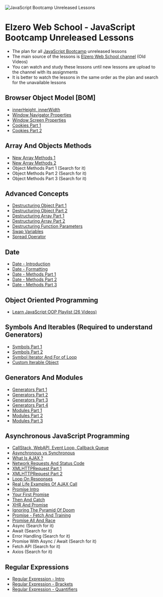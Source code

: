![JavaScript Bootcamp Unreleased Lessons](https://lh3.googleusercontent.com/X5M1YPpIxpKQS9rtlH5_VuoZz-5em-iT1OBcuiaHcApnTZubvij_-cyap6TCpdTc9zYn3lquANoqxhggPv7dv8mB7b0EBoYUa426QoDOgK6o0c0wthUGwmWEes1B0Nmcdedam3zq_A1Jqf4riUvnSfO-hnQXH369HxSFiLjbIGCs4LN05zarXD1MTipVBTWSpPqCGudN95Bw13sxIFu2foUW4CeV9RPQU4JO8batvs1aHJG83CYERUoqQW2gcxsyr-FkVJVm6797IHbXoTgsOXMJmIS1PAK_teaMP5SBbKea_VGpo4coawXYCJR-cfLERIKi0PN_KGJHRBhnvESpPUfuxH5Gnl0c63MnNq79plASMYGZVM7Bkixa7o7gqyjuBCpj9fmSEiRwSBWzc6dN3qw0Ukax8Q06xrqghsT9hSLXDlPoobjL_jjlTtJtkWFPXtbNXXRIF43z80k9etZzxi7QUQ-FDZ7BtCCGyuLcG2B_FrOPiwfRpem6Ki0rDbXgSjZIVwnn9W26nzZFiGFsIbhpODqrbO3xR6dU7wfbpeTjixk8Xz09J5EEcAsriZMtswM32cedp14E4hYvFlou62u6aMoeRgtWi6N0XCIKnkz9ziXPiOG-Z2llZ8rVj6GDyrrWXB1FaT-5wqUYwRRYB8uQwmiI3yp_U3JRZU9eWzdTJIJW94ki01pMXJibqGJ2QwvAUcXkmfbF8g6YpcTgIZ4=w970-h458-no?authuser=0)

# Elzero Web School - JavaScript Bootcamp Unreleased Lessons

- The plan for all [JavaScript Bootcamp](https://github.com/ElzeroWebSchool/JavaScript_Bootcamp) unreleased lessons
- The main source of the lessons is [Elzero Web School channel](https://www.youtube.com/c/ElzeroInfo) (Old Videos)
- You can watch and study these lessons until new lessons are upload to the channel with its assignments
- It is better to watch the lessons in the same order as the plan and search for the unavailable lessons

## Browser Object Model [BOM]
- [innerHeight, innerWidth](https://www.youtube.com/watch?v=O_dPowQjpC4)
- [Window Navigator Properties](https://www.youtube.com/watch?v=u8J90PsJIhA)
- [Window Screen Properties](https://www.youtube.com/watch?v=D8SVbXcPJv4)
- [Cookies Part 1](https://www.youtube.com/watch?v=Vni26KoBSL4)
- [Cookies Part 2](https://www.youtube.com/watch?v=xXuFQvjegrw)

## Array And Objects Methods
- [New Array Methods 1](https://www.youtube.com/watch?v=HZLBy8JjAjk)
- [New Array Methods 2](https://www.youtube.com/watch?v=5IjwYU92Hnc)
- Object Methods Part 1 (Search for it)
- Object Methods Part 2 (Search for it)
- Object Methods Part 3 (Search for it)
## Advanced Concepts
- [Destructuring Object Part 1](https://www.youtube.com/watch?v=K1dREWSo--E)
- [Destructuring Object Part 2](https://www.youtube.com/watch?v=JBgea2lLaq0)
- [Destructuring Array Part 1](https://www.youtube.com/watch?v=B2cICpp1oXY)
- [Destructuring Array Part 2](https://www.youtube.com/watch?v=pp2iZpM-Ijg)
- [Destructuring Function Parameters](https://www.youtube.com/watch?v=1Ii4ru5X09o)
- [Swap Variables](https://www.youtube.com/watch?v=XkbYgKrK5kU)
- [Spread Operator](https://www.youtube.com/watch?v=G5DoUC3pPa0)

## Date
- [Date - Introduction](https://www.youtube.com/watch?v=d2Ht2VErMUM)
- [Date - Formatting](https://www.youtube.com/watch?v=X-8D-R44FVY)
- [Date - Methods Part 1](https://www.youtube.com/watch?v=RD-UOqZSI50)
- [Date - Methods Part 2](https://www.youtube.com/watch?v=D2oQJXDMnS0)
- [Date - Methods Part 3](https://www.youtube.com/watch?v=oyaaLXEojxg)

## Object Oriented Programming
- [Learn JavaScript OOP Playlist (26 Videos)](https://www.youtube.com/playlist?list=PLDoPjvoNmBAzLyvrWPwMw6bbBlTwPxgLF)

## Symbols And Iterables (Required to understand Generators)
- [Symbols Part 1](https://www.youtube.com/watch?v=9GnvEv8NuDM)
- [Symbols Part 2](https://www.youtube.com/watch?v=6we4yfwKs2w)
- [Symbol Iterator And For of Loop](https://www.youtube.com/watch?v=JW2_9b6w494)
- [Custom Iterable Object](https://www.youtube.com/watch?v=GrgmnODN_Nc)

## Generators And Modules
- [Generators Part 1](https://www.youtube.com/watch?v=vS1rhGoRcCQ)
- [Generators Part 2](https://www.youtube.com/watch?v=IvTSle8lDKw)
- [Generators Part 3](https://www.youtube.com/watch?v=96yAeYvAhec)
- [Generators Part 4](https://www.youtube.com/watch?v=ZPcasGEOXH0)
- [Modules Part 1](https://www.youtube.com/watch?v=WEBDSlhX_Wo)
- [Modules Part 2](https://www.youtube.com/watch?v=0WLa_FWoZpc)
- [Modules Part 3](https://www.youtube.com/watch?v=yEg-Z6dzkwQ)

## Asynchronous JavaScript Programming
- [CallStack, WebAPI, Event Loop, Callback Queue](https://www.youtube.com/watch?v=uaphx2xjDKc)
- [Asynchronous vs Synchronous](https://www.youtube.com/watch?v=cJIH3qPR_B8)
- [What Is AJAX ?](https://www.youtube.com/watch?v=6tLeMfOxIyA)
- [Network Requests And Status Code](https://www.youtube.com/watch?v=pUDKGqRJwxU)
- [XMLHTTPRequest Part 1](https://www.youtube.com/watch?v=MaE4Yossouw)
- [XMLHTTPRequest Part 2](https://www.youtube.com/watch?v=zmGcdngmQzU)
- [Loop On Responses](https://www.youtube.com/watch?v=9U_-zrNXG28)
- [Real Life Examples Of AJAX Call](https://www.youtube.com/watch?v=ZsSXDE3R3Ps)
- [Promise Intro](https://www.youtube.com/watch?v=XFMxDnQ561E)
- [Your First Promise](https://www.youtube.com/watch?v=9achN8McQfI)
- [Then And Catch](https://www.youtube.com/watch?v=WB-TmhB6zyU)
- [XHR And Promise](https://www.youtube.com/watch?v=W7ze0GfRbXs)
- [Ignoring The Pyramid Of Doom](https://www.youtube.com/watch?v=gXPA14KDJag)
- [Promise - Fetch And Training](https://www.youtube.com/watch?v=qALCndz0z0g)
- [Promise All And Race](https://www.youtube.com/watch?v=W_GUVg_VPhQ)
- Async (Search for it)
- Await (Search for it)
- Error Handling (Search for it)
- Promise With Async / Await (Search for it)
- Fetch API (Search for it)
- Axios (Search for it)

## Regular Expressions
- [Regular Expression - Intro](https://www.youtube.com/watch?v=WJGGkeuQPvo)
- [Regular Expression - Brackets](https://www.youtube.com/watch?v=b46tXAPFayY)
- [Regular Expression - Quantifiers](https://www.youtube.com/watch?v=X2HUJelL12U)
